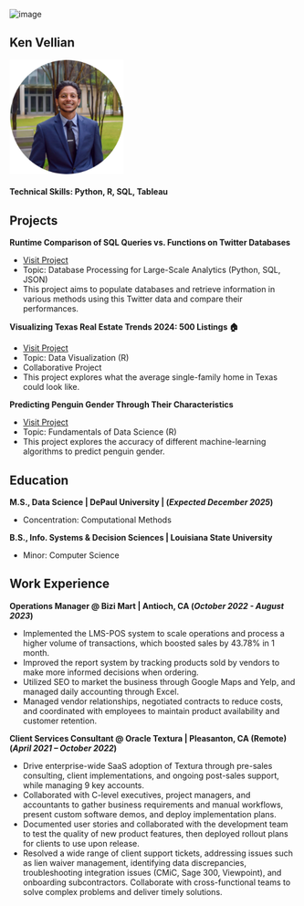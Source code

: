![image](https://github.com/user-attachments/assets/a9c9ef8f-acee-49dc-82d5-c4ff710a8943)

## Ken Vellian

<img src="assets/img/headshot_circle_cropped.png" alt="Data Science Portfolio - Ken Vellian" width="200" height="200">

#### Technical Skills: Python, R, SQL, Tableau

## Projects
**Runtime Comparison of SQL Queries vs. Functions on Twitter Databases**
- [Visit Project](https://kvellian.github.io/sql_vs_functions/)
- Topic: Database Processing for Large-Scale Analytics (Python, SQL, JSON)
- This project aims to populate databases and retrieve information in various methods using this Twitter data and compare their performances.

**Visualizing Texas Real Estate Trends 2024: 500 Listings 🏠**
- [Visit Project](https://kvellian.github.io/data_viz/)
- Topic: Data Visualization (R)
- Collaborative Project
- This project explores what the average single-family home in Texas could look like.

**Predicting Penguin Gender Through Their Characteristics**
- [Visit Project](https://kvellian.github.io/ds_fundamentals/)
- Topic: Fundamentals of Data Science (R)
- This project explores the accuracy of different machine-learning algorithms to predict penguin gender.


## Education

**M.S., Data Science | DePaul University | (_Expected December 2025_)**
- Concentration: Computational Methods

**B.S., Info. Systems & Decision Sciences | Louisiana State University**
- Minor: Computer Science


## Work Experience

**Operations Manager @ Bizi Mart | Antioch, CA (_October 2022 - August 2023_)**
- Implemented the LMS-POS system to scale operations and process a higher volume of transactions, which boosted sales by 43.78% in 1 month.
- Improved the report system by tracking products sold by vendors to make more informed decisions when ordering.
- Utilized SEO to market the business through Google Maps and Yelp, and managed daily accounting through Excel.
- Managed vendor relationships, negotiated contracts to reduce costs, and coordinated with employees to maintain product availability and customer retention.


**Client Services Consultant @ Oracle Textura | Pleasanton, CA (Remote) (_April 2021 – October 2022_)**
- Drive enterprise-wide SaaS adoption of Textura through pre-sales consulting, client implementations, and ongoing post-sales support, while managing 9 key accounts.
- Collaborated with C-level executives, project managers, and accountants to gather business requirements and manual workflows, present custom software demos, and deploy implementation plans.
- Documented user stories and collaborated with the development team to test the quality of new product features, then deployed rollout plans for clients to use upon release.
- Resolved a wide range of client support tickets, addressing issues such as lien waiver management, identifying data discrepancies, troubleshooting integration issues (CMiC, Sage 300, Viewpoint), and onboarding subcontractors. Collaborate with cross-functional teams to solve complex problems and deliver timely solutions.

